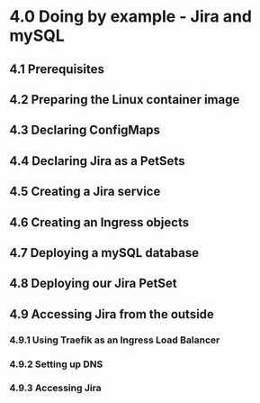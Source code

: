 # 4.0 Doing by example - Jira and mySQL
## 4.1 Prerequisites
## 4.2 Preparing the Linux container image
## 4.3 Declaring ConfigMaps
## 4.4 Declaring Jira as a PetSets
## 4.5 Creating a Jira service
## 4.6 Creating an Ingress objects
## 4.7 Deploying a mySQL database
## 4.8 Deploying our Jira PetSet
## 4.9 Accessing Jira from the outside
### 4.9.1 Using Traefik as an Ingress Load Balancer
### 4.9.2 Setting up DNS
### 4.9.3 Accessing Jira

